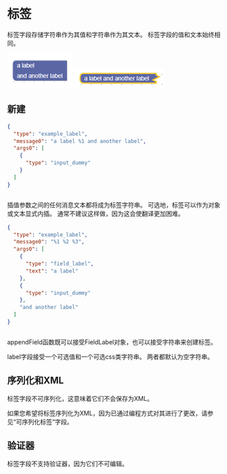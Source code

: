 # 标签

标签字段存储字符串作为其值和字符串作为其文本。 标签字段的值和文本始终相同。

![](label.png)
![](label1.png)

## 新建

```json
{
  "type": "example_label",
  "message0": "a label %1 and another label",
  "args0": [
    {
      "type": "input_dummy"
    }
  ]
}
```
```js
```

插值参数之间的任何消息文本都将成为标签字符串。 可选地，标签可以作为对象或文本显式内插。 通常不建议这样做，因为这会使翻译更加困难。

```json
{
  "type": "example_label",
  "message0": "%1 %2 %3",
  "args0": [
    {
      "type": "field_label",
      "text": "a label"
    },
    {
      "type": "input_dummy"
    },
    "and another label"
  ]
}
```
```js
```

appendField函数既可以接受FieldLabel对象，也可以接受字符串来创建标签。

label字段接受一个可选值和一个可选css类字符串。 两者都默认为空字符串。

## 序列化和XML

标签字段不可序列化，这意味着它们不会保存为XML。

如果您希望将标签序列化为XML，因为已通过编程方式对其进行了更改，请参见“可序列化标签”字段。

## 验证器

标签字段不支持验证器，因为它们不可编辑。